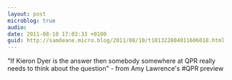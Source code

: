 ```yaml
---
layout: post
microblog: true
audio: 
date: 2011-08-10 17:03:33 +0100
guid: http://samdeane.micro.blog/2011/08/10/t101322804011606018.html
---
```

"If Kieron Dyer is the answer then somebody somewhere at QPR really needs to think about the question" - from Amy Lawrence's #QPR preview
